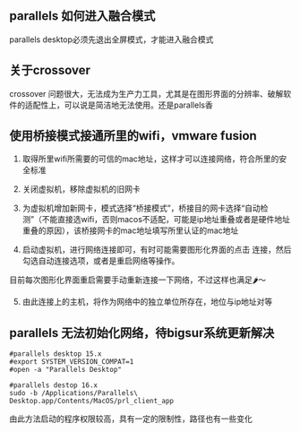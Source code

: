 ## parallels 如何进入融合模式

parallels desktop必须先退出全屏模式，才能进入融合模式

## 关于crossover

crossover 问题很大，无法成为生产力工具，尤其是在图形界面的分辨率、破解软件的适配性上，可以说是简洁地无法使用。还是parallels香

## 使用桥接模式接通所里的wifi，vmware fusion

1. 取得所里wifi所需要的可信的mac地址，这样才可以连接网络，符合所里的安全标准

2. 关闭虚拟机，移除虚拟机的旧网卡

3. 为虚拟机增加新网卡，模式选择“桥接模式”，桥接目的网卡选择“自动检测”（不能直接选wifi，否则macos不适配，可能是ip地址重叠或者是硬件地址重叠的原因），该桥接网卡的mac地址填写所里认证的mac地址

4. 启动虚拟机，进行网络连接即可，有时可能需要图形化界面的点击
连接，然后勾选自动连接选项，或者是重启网络等操作。

目前每次图形化界面重启需要手动重新连接一下网络，不过这样也满足🌶️～

5. 由此连接上的主机，将作为网络中的独立单位所存在，地位与ip地址对等

## parallels 无法初始化网络，待bigsur系统更新解决

```shell
#parallels desktop 15.x
#export SYSTEM_VERSION_COMPAT=1
#open -a "Parallels Desktop"

#parallels destop 16.x
sudo -b /Applications/Parallels\ Desktop.app/Contents/MacOS/prl_client_app
```

由此方法启动的程序权限较高，具有一定的限制性，路径也有一些变化